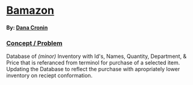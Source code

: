 # [Bamazon]()
#### By: [Dana Cronin](decronin.github.io)

### [Concept / Problem](https://github.com/UCF-Coding-Boot-Camp/UCF-LKM-FSF-PT-08-2019-U-C/blob/master/12-mysql/02-Homework/Instructions/homework_instructions.md)
Database of _(minor)_ Inventory with Id's, Names, Quantity, Department, & Price that is referanced from terminol for purchase of a selected item. Updating the Database to reflect the purchase with apropriately lower inventory on reciept conformation.
